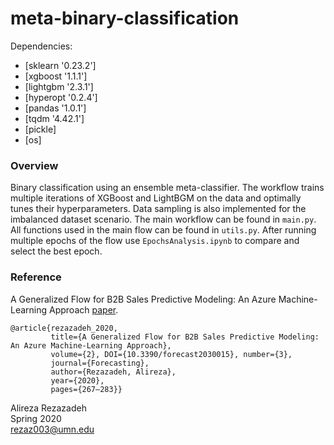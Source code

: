 # meta-binary-classification

Dependencies:
- [sklearn '0.23.2']
- [xgboost '1.1.1']
- [lightgbm '2.3.1']
- [hyperopt '0.2.4']
- [pandas '1.0.1'] 
- [tqdm '4.42.1']
- [pickle]
- [os]


### Overview

Binary classification using an ensemble meta-classifier.
The workflow trains multiple iterations of XGBoost and LightBGM on the data and optimally tunes their hyperparameters.
Data sampling is also implemented for the imbalanced dataset scenario.
The main workflow can be found in `main.py`.
All functions used in the main flow can be found in `utils.py`.
After running multiple epochs of the flow use `EpochsAnalysis.ipynb` to compare and select the best epoch.

### Reference

A Generalized Flow for B2B Sales Predictive Modeling: An Azure Machine-Learning Approach [paper](https://www.mdpi.com/2571-9394/2/3/15/htm).
```
@article{rezazadeh_2020,
         title={A Generalized Flow for B2B Sales Predictive Modeling: An Azure Machine-Learning Approach},
         volume={2}, DOI={10.3390/forecast2030015}, number={3},
         journal={Forecasting},
         author={Rezazadeh, Alireza},
         year={2020},
         pages={267–283}}
```

Alireza Rezazadeh  
Spring 2020  
rezaz003@umn.edu
